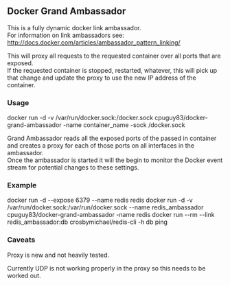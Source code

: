 ## Docker Grand Ambassador


This is a fully dynamic docker link ambassador.<br />
For information on link ambassadors see: http://docs.docker.com/articles/ambassador_pattern_linking/

This will proxy all requests to the requested container over all ports that are exposed.<br />
If the requested container is stopped, restarted, whatever, this will pick up that change and update the proxy to use the new IP address of the container.

### Usage

  docker run -d -v /var/run/docker.sock:/docker.sock cpuguy83/docker-grand-ambassador -name container_name -sock /docker.sock

Grand Ambassador reads all the exposed ports of the passed in container and
creates a proxy for each of those ports on all interfaces in the ambassador.<br />
Once the ambassador is started it will the begin to monitor the Docker event
stream for potential changes to these settings.

### Example

  docker run -d --expose 6379 --name redis redis
  docker run -d -v /var/run/docker.sock:/var/run/docker.sock --name redis_ambassador cpuguy83/docker-grand-ambassador -name redis
  docker run --rm --link redis_ambassador:db crosbymichael/redis-cli -h db ping

### Caveats

Proxy is new and not heavily tested.

Currently UDP is not working properly in the proxy so this needs to be worked out.
